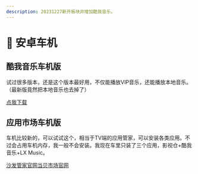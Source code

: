 ```yaml
---
description: 20231227新开板块并增加酷我音乐。
---
```


# 🚗 安卓车机

## 酷我音乐车机版

试过很多版本，还是这个版本最好用，不仅能播放VIP音乐，还能播放本地音乐。（最新版竟然把本地音乐也去掉了）

[点我下载](https://tansuo.lanzoub.com/iiQF10azbdgb)

## 应用市场车机版

车机比较新的，可以试试这个，相当于TV端的应用管家，可以安装各类应用。不过会占用车机内存，我一般不会安装。我现在车里只装了三个应用，影视仓+酷我音乐+LX Music。

[沙发管家官网](https://www.shafa.com/car)[当贝市场官网](https://www.dangbei.com/chezai/)
